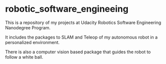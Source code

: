 # robotic_software_engineeing

This is a repository of my projects at Udacity Robotics Software Engineering Nanodegree Program.

It includes the packages to SLAM and Teleop of my autonomous robot in a personalized environment.

There is also a computer vision based package that guides the robot to follow a white ball.

